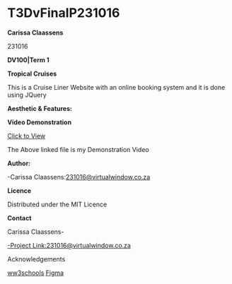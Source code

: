 # T3DvFinalP231016

<p><b>Carissa Claassens</b></p>
<p>231016</p>
<p><b>DV100|Term 1</b></p>

<p><b>Tropical Cruises</b></p>
<p>This is a Cruise Liner Website with an online booking system and it is done using JQuery</p>

<b>Aesthetic & Features:</b>

<b>Video Demonstration</b>
<p><a href="https://drive.google.com/file/d/1VUBrA_KG-gLq_a-Rt5PYU-ZVRzhN16aZ/view?usp=drive_link)https://drive.google.com/file/d/1VUBrA_KG-gLq_a-Rt5PYU-ZVRzhN16aZ/view?usp=drive_link">Click to View</a></p>
<p>The Above linked file is my Demonstration Video</p>

<p><b>Author:</b></p>
<p>-Carissa Claassens:<a href="https://drive.google.com/file/d/1VUBrA_KG-gLq_a-Rt5PYU-ZVRzhN16aZ/view?usp=drive_link)https://drive.google.com/file/d/1VUBrA_KG-gLq_a-Rt5PYU-ZVRzhN16aZ/view usp=drive_link">231016@virtualwindow.co.za</a></p>


<p><b>Licence</b></p>
<p>Distributed under the MIT Licence</p>

<p><b>Contact</b></p>
<p>Carissa Claassens-<a href="https://drive.google.com/file/d/1VUBrA_KG-gLq_a-Rt5PYU-ZVRzhN16aZ/view?usp=drive_link)https://drive.google.com/file/d/1VUBrA_KG-gLq_a-Rt5PYU-ZVRzhN16aZ/view usp=drive_link"></p>
<p>-Project Link:<a href="https://drive.google.com/file/d/1VUBrA_KG-gLq_a-Rt5PYU-ZVRzhN16aZ/view?usp=drive_link)https://drive.google.com/file/d/1VUBrA_KG-gLq_a-Rt5PYU-ZVRzhN16aZ/view usp=drive_link">231016@virtualwindow.co.za</a></p>

<p>Acknowledgements</p>
<a href="https://www.w3schools.com/jquery/jquery_animate.asp">ww3schools</a>
<a href="https://www.figma.com/files/recents-and-sharing?fuid=1210213159815880574">Figma</a>






